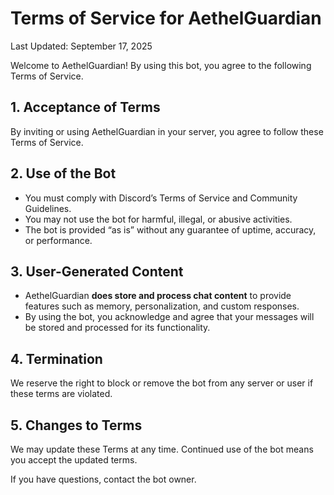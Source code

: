 # Terms of Service for AethelGuardian

Last Updated: September 17, 2025

Welcome to AethelGuardian! By using this bot, you agree to the following Terms of Service.

## 1. Acceptance of Terms
By inviting or using AethelGuardian in your server, you agree to follow these Terms of Service.

## 2. Use of the Bot
- You must comply with Discord’s Terms of Service and Community Guidelines.
- You may not use the bot for harmful, illegal, or abusive activities.
- The bot is provided “as is” without any guarantee of uptime, accuracy, or performance.

## 3. User-Generated Content
- AethelGuardian **does store and process chat content** to provide features such as memory, personalization, and custom responses.
- By using the bot, you acknowledge and agree that your messages will be stored and processed for its functionality.

## 4. Termination
We reserve the right to block or remove the bot from any server or user if these terms are violated.

## 5. Changes to Terms
We may update these Terms at any time. Continued use of the bot means you accept the updated terms.

If you have questions, contact the bot owner.
